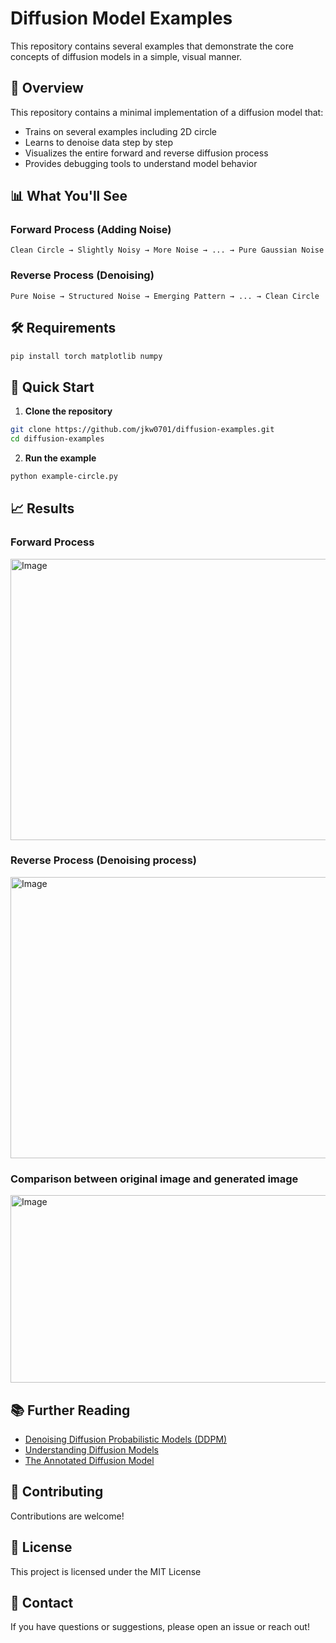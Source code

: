 # Diffusion Model Examples

This repository contains several examples that demonstrate the core concepts of diffusion models in a simple, visual manner.

## 🎯 Overview

This repository contains a minimal implementation of a diffusion model that:
- Trains on several examples including 2D circle
- Learns to denoise data step by step
- Visualizes the entire forward and reverse diffusion process
- Provides debugging tools to understand model behavior

## 📊 What You'll See

### Forward Process (Adding Noise)
```
Clean Circle → Slightly Noisy → More Noise → ... → Pure Gaussian Noise
```

### Reverse Process (Denoising)
```
Pure Noise → Structured Noise → Emerging Pattern → ... → Clean Circle
```

## 🛠️ Requirements

```bash
pip install torch matplotlib numpy
```

## 🚀 Quick Start

1. **Clone the repository**
```bash
git clone https://github.com/jkw0701/diffusion-examples.git
cd diffusion-examples
```

2. **Run the example**
```bash
python example-circle.py
```

## 📈 Results 
### Forward Process 
<img width="900" height="450" alt="Image" src="https://github.com/user-attachments/assets/970b13a9-4844-40b2-b924-c366b1cdb37f" />

### Reverse Process (Denoising process)
<img width="900" height="450" alt="Image" src="https://github.com/user-attachments/assets/93285a37-5c6d-42fd-87eb-cee1f730a370" />

### Comparison between original image and generated image
<img width="900" height="300" alt="Image" src="https://github.com/user-attachments/assets/d2168026-c130-4785-8584-a3b1ce0bdeb7" />   

## 📚 Further Reading

- [Denoising Diffusion Probabilistic Models (DDPM)](https://arxiv.org/abs/2006.11239)
- [Understanding Diffusion Models](https://lilianweng.github.io/posts/2021-07-11-diffusion-models/)
- [The Annotated Diffusion Model](https://huggingface.co/blog/annotated-diffusion)

## 🤝 Contributing

Contributions are welcome!

## 📄 License

This project is licensed under the MIT License

## 📧 Contact

If you have questions or suggestions, please open an issue or reach out!
